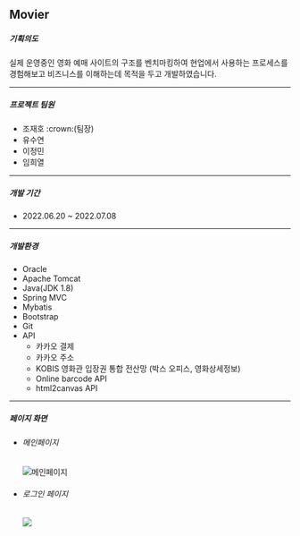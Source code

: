 <h2>Movier</h2>

<h5>기획의도</h5>
<p>
	실제 운영중인 영화 예매 사이트의 구조를 벤치마킹하여 현업에서 사용하는 프로세스를 경험해보고 비즈니스를 이해하는데 목적을 두고 개발하였습니다.
</p>

<hr>

<h5>프로젝트 팀원</h5>
<ul>
	<li>조재호 :crown:(팀장)</li>
	<li>유수연</li>
	<li>이정민</li>
	<li>임희열</li>
</ul>

<hr>
	
<h5>개발 기간</h5>
<ul>
	<li><time>2022.06.20 ~ 2022.07.08</time></li>
</ul>

<hr>

<h5>개발환경</h5>
<ul>
	<li>Oracle</li>
	<li>Apache Tomcat</li>
	<li>Java(JDK 1.8)</li>
	<li>Spring MVC</li>
	<li>Mybatis</li>
	<li>Bootstrap</li>
	<li>Git</li>
	<li>
		API
		<ul>
			<li>카카오 결제</li>
			<li>카카오 주소</li>
			<li>KOBIS 영화관 입장권 통합 전산망 (박스 오피스, 영화상세정보)</li>
			<li>Online barcode API</li>
			<li>html2canvas API</li>
		</ul>
	</li>
</ul>

<hr>
<h5>페이지 화면</h5>
<ul>
	<li>
		<h6>메인페이지</h6>
		<img alt="메인페이지" src="https://user-images.githubusercontent.com/78259452/178885811-22dee0f0-1008-48e7-a01c-be28db89ce9e.jpeg">
	</li>
	<li>
		<h6>로그인 페이지</h6>
		<img src="https://user-images.githubusercontent.com/78259452/178886693-902eb691-77a5-48e7-91bf-b4352c81f06d.png">		
	</li>
</ul>
